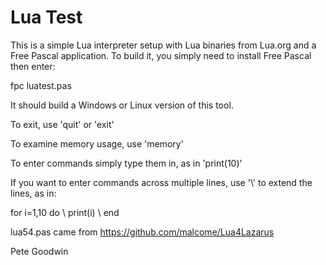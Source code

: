 # Lua Test

This is a simple Lua interpreter setup with Lua binaries from Lua.org and a Free Pascal application. To build it, you simply need to install Free Pascal then enter:

fpc luatest.pas

It should build a Windows or Linux version of this tool.

To exit, use 'quit' or 'exit'

To examine memory usage, use 'memory'

To enter commands simply type them in, as in 'print(10)'

If you want to enter commands across multiple lines, use '\\' to extend the lines, as in:

for i=1,10 do \\
print(i) \\
end

lua54.pas came from https://github.com/malcome/Lua4Lazarus

Pete Goodwin

